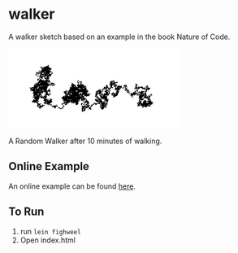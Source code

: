 # walker

A walker sketch based on an example in the book Nature of Code.

![Random Walker](walker.png)

A Random Walker after 10 minutes of walking.

## Online Example

An online example can be found [here](http://inchingforward.github.io/nc/).

## To Run

1. run `lein fighweel`
2. Open index.html

